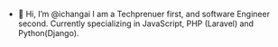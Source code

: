 - 👋 Hi, I’m @ichangai
I am a Techprenuer first, and software Engineer second. 
Currently specializing in JavaScript, PHP (Laravel) and Python(Django).

<!---
ichangai/ichangai is a ✨ special ✨ repository because its `README.md` (this file) appears on your GitHub profile.
You can click the Preview link to take a look at your changes.
--->
